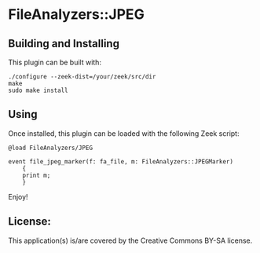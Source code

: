 
# FileAnalyzers::JPEG

## Building and Installing

This plugin can be built with:

```
./configure --zeek-dist=/your/zeek/src/dir
make
sudo make install
```

## Using

Once installed, this plugin can be loaded with the following Zeek script:

```
@load FileAnalyzers/JPEG

event file_jpeg_marker(f: fa_file, m: FileAnalyzers::JPEGMarker)
    {
    print m;
    }
```

Enjoy!

## License:

This application(s) is/are covered by the Creative Commons BY-SA license.
